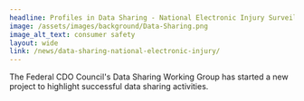 ```yaml
---
headline: Profiles in Data Sharing - National Electronic Injury Surveillance System
image: /assets/images/background/Data-Sharing.png
image_alt_text: consumer safety
layout: wide
link: /news/data-sharing-national-electronic-injury/
---
```

The Federal CDO Council's Data Sharing Working Group has started a new project to highlight successful data sharing activities.